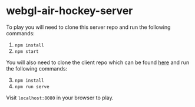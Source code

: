 # webgl-air-hockey-server

To play you will need to clone this server repo and run the following commands:

1. ```npm install```
2. ```npm start```

You will also need to clone the client repo which can be found [here](https://github.com/Steveeeie/webgl-air-hockey-client) and run the following commands:

3. ```npm install```
4. ```npm run serve```

Visit ```localhost:8080``` in your browser to play.

